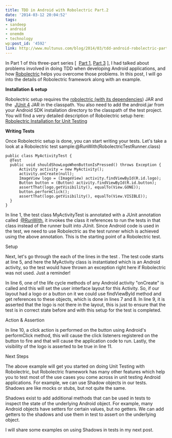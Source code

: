 ```yaml
---
title: TDD in Android with Robolectric Part.2
date: '2014-03-12 20:04:52'
tags:
- sandeep
- android
- onemdm
- technology
wp:post_id: '4592'
link: http://www.multunus.com/blog/2014/03/tdd-android-robolectric-part-2/
---
```


In Part 1 of this three-part series [ 
[Part 1](http://www.multunus.com/blog/2014/02/tdd-using-roboelectric/),
[Part 3](http://www.multunus.com/blog/2014/03/tdd-android-using-robolectric-part-3/) ], I had talked about problems involved in doing TDD when developing Android applications, and how
[Robolectric](http://robolectric.org/) helps you overcome those problems. In this post, I will go into the details of Robolectric framework along with an example.


**Installation & setup**

Robolectric setup requires the
[robolectric (with its dependencies](http://search.maven.org/#search%7Cga%7C1%7Cg%3A%22org.robolectric%22)) JAR and the 
[JUnit 4](http://sourceforge.net/projects/junit/files/junit/) JAR in the classpath. You also need to add the
android.jar from your Android SDK installation directory to the classpath of the test project. You will find a very detailed description of Robolectric setup here: 
[Robolectric Installation for Unit Testing](https://github.com/thecodepath/android_guides/wiki/Robolectric-Installation-for-Unit-Testing)


**Writing Tests**  


Once Robolectric setup is done, you can start writing your tests. Let's take a look at a Robolectric test sample:@RunWith(RobolectricTestRunner.class)

~~~
public class MyActivityTest {
  @Test
  public void shouldShowLogoWhenButtonIsPressed() throws Exception {
      Activity activity = new MyActivity();
      activity.onCreate(null);
      ImageView logo = (ImageView) activity.findViewById(R.id.logo);
      Button button = (Button) activity.findViewById(R.id.button);
      assertThat(logo.getVisibility(), equalTo(View.GONE));   
      button.performClick();
      assertThat(logo.getVisibility(), equalTo(View.VISIBLE));      
  }
}
~~~

In line 1, the test class MyActivityTest is annotated with a JUnit annotation called 
[@RunWith](http://junit.sourceforge.net/javadoc_40/org/junit/runner/RunWith.html), it invokes the class it references to run the tests in that class instead of the runner built into JUnit. Since Android code is used in the test, we need to use Robolectric as the test runner which is achieved using the above annotation. This is the starting point of a Robolectric test.


Setup


Next, let's go through the each of the lines in the test . The test code starts at line 5, and here the MyActivity class is instantiated which is an Android activity, so the test would have thrown an exception right here if Robolectric was not used. Just a reminder!


In line 6, one of the life cycle methods of any Android activity "onCreate" is called and this will set the user interface layout for this Activity. So, if our layout had a logo or a button on it we could use
findViewById method and get references to these objects, which is done in lines 7 and 8. In line 9, it is asserted that the logo is not there in the layout, this is just to ensure that the test is in correct state before and with this setup for the test is completed.


Action & Assertion


In line 10, a click action is performed on the button using Android's
performClick method, this will cause the click listeners registered on the button to fire and that will cause the application code to run. Lastly, the visibility of the logo is asserted to be true in line 11.


Next Steps

The above example will get you started on doing Unit Testing with Robolectric, but Robolectric framework has many other features which help you to test most of the use cases you come across in unit testing Android applications. For example, we can use
Shadow objects in our tests. Shadows are like mocks or stubs, but not quite the same.


Shadows exist to add additional methods that can be used in tests to inspect the state of the underlying Android object. For example, many Android objects have setters for certain values, but no getters. We can add getters to the shadows and use them in test to assert on the underlying object.

I will share some examples on using Shadows in tests in my next post.
